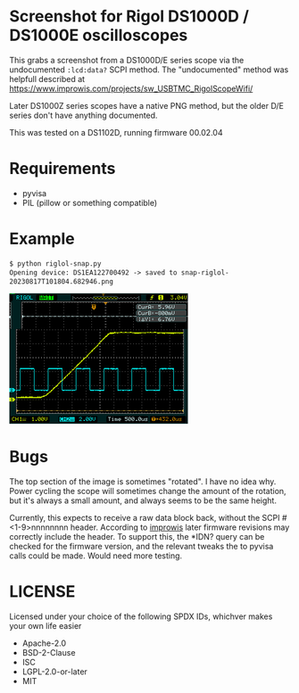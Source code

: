 # Screenshot for Rigol DS1000D / DS1000E oscilloscopes
This grabs a screenshot from a DS1000D/E series scope via the
undocumented ```:lcd:data?``` SCPI method.
The "undocumented" method was helpfull described at https://www.improwis.com/projects/sw_USBTMC_RigolScopeWifi/

Later DS1000Z series scopes have a native PNG method, but the older
D/E series don't have anything documented.

This was tested on a DS1102D, running firmware 00.02.04

# Requirements
* pyvisa
* PIL (pillow or something compatible)

# Example
```
$ python riglol-snap.py 
Opening device: DS1EA122700492 -> saved to snap-riglol-20230817T101804.682946.png
```
![example rigol screen capture](snap-riglol-20230817T101804.682946.png)

# Bugs
The top section of the image is sometimes "rotated".  I have no idea why.  Power cycling the scope
will sometimes change the amount of the rotation, but it's always a small amount,
and always seems to be the same height.

Currently, this expects to receive a raw data block back, without the SCPI #<1-9>nnnnnnnn<binary>
header.  According to [improwis](https://www.improwis.com/projects/sw_USBTMC_RigolScopeWifi/) later firmware
revisions may correctly include the header.  To support this, the *IDN? query can be checked for the firmware
version, and the relevant tweaks the to pyvisa calls could be made.  Would need more testing.

# LICENSE
Licensed under your choice of the following SPDX IDs, whichver makes your own life easier
* Apache-2.0
* BSD-2-Clause
* ISC
* LGPL-2.0-or-later
* MIT

